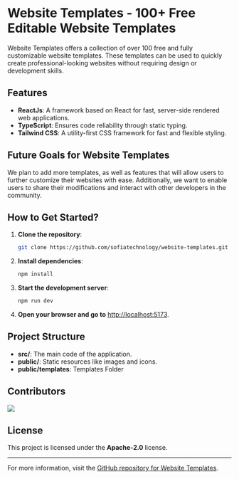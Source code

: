 # Website Templates - 100+ Free Editable Website Templates

Website Templates offers a collection of over 100 free and fully customizable website templates. These templates can be used to quickly create professional-looking websites without requiring design or development skills.

## Features

- **ReactJs**: A framework based on React for fast, server-side rendered web applications.
- **TypeScript**: Ensures code reliability through static typing.
- **Tailwind CSS**: A utility-first CSS framework for fast and flexible styling.

## Future Goals for Website Templates

We plan to add more templates, as well as features that will allow users to further customize their websites with ease. Additionally, we want to enable users to share their modifications and interact with other developers in the community.

## How to Get Started?

1. **Clone the repository**:
    ```bash
    git clone https://github.com/sofiatechnology/website-templates.git
    ```
2. **Install dependencies**:
    ```bash
    npm install
    ```
3. **Start the development server**:
    ```bash
    npm run dev
    ```
4. **Open your browser and go to** [http://localhost:5173](http://localhost:5173).

## Project Structure

- **src/**: The main code of the application.
- **public/**: Static resources like images and icons.
- **public/templates**: Templates Folder

## Contributors

<a href="https://github.com/sofiatechnology/website-templates/graphs/contributors">
  <img src="https://contrib.rocks/image?repo=sofiatechnology/website-templates" />
</a>

## License

This project is licensed under the **Apache-2.0** license.

---

For more information, visit the [GitHub repository for Website Templates](https://github.com/sofiatechnology/website-templates).
